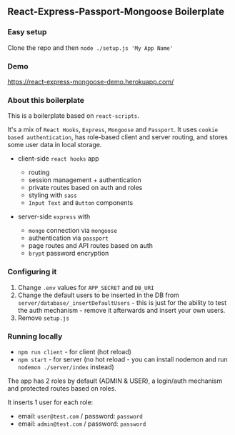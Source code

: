 ## React-Express-Passport-Mongoose Boilerplate

### Easy setup

Clone the repo and then `node ./setup.js 'My App Name'`

### Demo
https://react-express-mongoose-demo.herokuapp.com/

### About this boilerplate
This is a boilerplate based on `react-scripts`.

It's a mix of `React Hooks`, `Express`, `Mongoose` and `Passport`. It uses `cookie based authentication`, has role-based client and server routing, and stores some user data in local storage.


 * client-side `react hooks` app
    * routing
    * session management + authentication
    * private routes based on auth and roles
    * styling with `sass`
    * `Input Text` and `Button` components
    
    
 * server-side `express` with 
    * `mongo` connection via `mongoose`
    * authentication via `passport`
    * page routes and API routes based on auth
    * `brypt` password encryption
    
### Configuring it

1. Change `.env` values for `APP_SECRET` and `DB_URI`
2. Change the default users to be inserted in the DB from `server/database/_insertDefaultUsers` - this is just for the ability to test the auth mechanism - remove it afterwards and insert your own users.
3. Remove `setup.js`

### Running locally
* `npm run client` - for client (hot reload)
* `npm start` - for server (no hot reload - you can install nodemon and run `nodemon ./server/index` instead)

The app has 2 roles by default (ADMIN & USER), a login/auth mechanism and protected routes based on roles.

It inserts 1 user for each role:
 * email: `user@test.com` / password: `password`
 * email: `admin@test.com` / password: `password`
